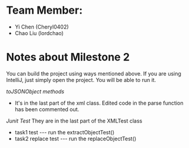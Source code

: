 # Team Member:
- Yi Chen (Cheryl0402)
- Chao Liu (lordchao)

# Notes about Milestone 2
You can build the project using ways mentioned above.
If you are using IntelliJ, just simply open the project. You will be able to run it.

*toJSONObject methods*
- It's in the last part of the xml class. Edited code in the parse function has been commented out.

*Junit Test*
They are in the last part of the XMLTest class
- task1 test --- run the extractObjectTest() 
- task2 replace test --- run the replaceObjectTest() 
